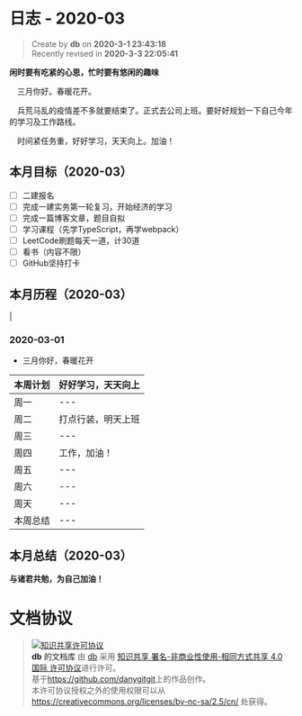 日志 - 2020-03
===

> Create by **db** on **2020-3-1 23:43:18**  
> Recently revised in **2020-3-3 22:05:41**

**闲时要有吃紧的心思，忙时要有悠闲的趣味**

<!-- 一建复习开始时间：2019-12-16 -->

&emsp;三月你好。春暖花开。

&emsp;兵荒马乱的疫情差不多就要结束了。正式去公司上班。要好好规划一下自己今年的学习及工作路线。

&emsp;时间紧任务重，好好学习，天天向上。加油！


## 本月目标（2020-03）

* [ ] 二建报名
* [ ] 完成一建实务第一轮复习，开始经济的学习
* [ ] 完成一篇博客文章，题目自拟
* [ ] 学习课程（先学TypeScript，再学webpack）
* [ ] LeetCode刷题每天一道，计30道
* [ ] 看书（内容不限）
* [ ] GitHub坚持打卡

## 本月历程（2020-03）

<!-- ### 2020-03-01

- slogn

| 本周计划 | --- |
| -------- | --- |
| 周一     | --- |
| 周二     | --- |
| 周三     | --- |
| 周四     | --- |
| 周五     | --- |
| 周六     | --- |
| 周天     | --- |
| 本周总结 | --- | --> |

### 2020-03-01

- 三月你好，春暖花开

| 本周计划 | 好好学习，天天向上 |
| -------- | ------------------ |
| 周一     | ---                |
| 周二     | 打点行装，明天上班 |
| 周三     | ---                |
| 周四     | 工作，加油！               |
| 周五     | ---                |
| 周六     | ---                |
| 周天     | ---                |
| 本周总结 | ---                |

## 本月总结（2020-03）


**与诸君共勉，为自己加油！**

# 文档协议 
> <a rel="license" href="http://creativecommons.org/licenses/by-nc-sa/4.0/"><img alt="知识共享许可协议" style="border-width:0" src="https://i.creativecommons.org/l/by-nc-sa/4.0/88x31.png" /></a><br /><a xmlns:dct="http://purl.org/dc/terms/" property="dct:title">**db** 的文档库</a> 由 <a xmlns:cc="http://creativecommons.org/ns#" href="db" property="cc:attributionName" rel="cc:attributionURL">db</a> 采用 <a rel="license" href="http://creativecommons.org/licenses/by-nc-sa/4.0/">知识共享 署名-非商业性使用-相同方式共享 4.0 国际 许可协议</a>进行许可。<br />基于<a xmlns:dct="http://purl.org/dc/terms/" href="https://github.com/danygitgit" rel="dct:source">https://github.com/danygitgit</a>上的作品创作。<br />本许可协议授权之外的使用权限可以从 <a xmlns:cc="http://creativecommons.org/ns#" href="https://creativecommons.org/licenses/by-nc-sa/2.5/cn/" rel="cc:morePermissions">https://creativecommons.org/licenses/by-nc-sa/2.5/cn/</a> 处获得。
